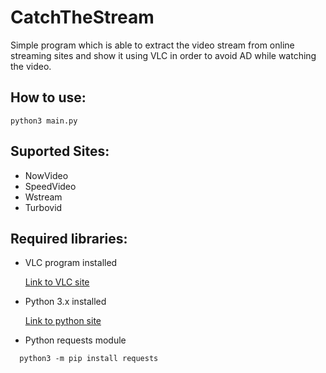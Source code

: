# CatchTheStream
Simple program which is able to extract the video stream from online streaming sites and show it using VLC in order to avoid AD while watching the video.

## How to use:
``` 
python3 main.py 
```

## Suported Sites:
- NowVideo
- SpeedVideo
- Wstream
- Turbovid

## Required libraries:
- VLC program installed

    [Link to VLC site](https://www.videolan.org/vlc/index.html)

- Python 3.x installed

    [Link to python site](https://www.python.org/downloads/)

- Python requests module

```
  python3 -m pip install requests
```